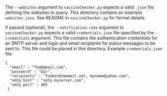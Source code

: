 The `--websites` argument to `vaccineChecker.py` expects a valid `.json` file defining the websites to query.  This directory contains an example `websites.json`.  See README in `vaccineChecker.py` for format details.

If passed (optional), the `--notification-rate` argument to `vaccineChecker.py` expects a valid `credentials.json` file specified by the `--credentials` argument.  This file contains the authentication credentials for an SMTP server and login and email recipients for status messages to be sent to.  This file could be placed in this directory.  Example `credentials.json` file:

```
{
  "email" : "foo@gmail.com",
  "password" : "bar",
  "recipients" : "foobar@tmomail.net, myname@yahoo.com",
  "smtp_host" : "smtp.myserver.com",
  "smtp_port" : 465
 }
 ```
